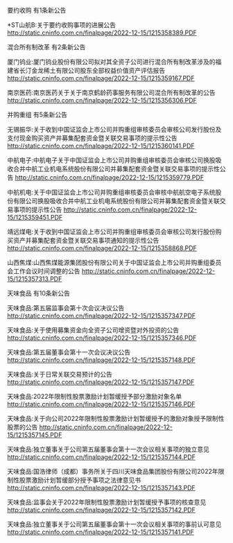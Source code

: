 要约收购 有1条新公告 

*ST山航B:关于要约收购事项的进展公告 http://static.cninfo.com.cn/finalpage/2022-12-15/1215358389.PDF 

混合所有制改革 有2条新公告 

厦门钨业:厦门钨业股份有限公司拟对其全资子公司进行混合所有制改革涉及的福建省长汀金龙稀土有限公司股东全部权益价值资产评估报告 http://static.cninfo.com.cn/finalpage/2022-12-15/1215359167.PDF 

南京医药:南京医药关于关于南京鹤龄药事服务有限公司混合所有制改革的公告 http://static.cninfo.com.cn/finalpage/2022-12-15/1215356306.PDF 

并购重组 有5条新公告 

无锡振华:关于收到中国证监会上市公司并购重组审核委员会审核公司发行股份及支付现金购买资产并募集配套资金暨关联交易事项的提示性公告 http://static.cninfo.com.cn/finalpage/2022-12-15/1215360141.PDF 

中航电子:中航电子关于中国证监会上市公司并购重组审核委员会审核公司换股吸收合并中航工业机电系统股份有限公司并募集配套资金暨关联交易事项的提示性公告 http://static.cninfo.com.cn/finalpage/2022-12-15/1215359779.PDF 

中航机电:关于中国证监会上市公司并购重组审核委员会审核中航航空电子系统股份有限公司换股吸收合并中航工业机电系统股份有限公司并募集配套资金暨关联交易事项的提示性公告 http://static.cninfo.com.cn/finalpage/2022-12-15/1215359451.PDF 

靖远煤电:关于收到中国证监会上市公司并购重组审核委员会审核公司发行股份购买资产并募集配套资金暨关联交易事项通知的提示性公告 http://static.cninfo.com.cn/finalpage/2022-12-15/1215358868.PDF 

山西焦煤:山西焦煤能源集团股份有限公司关于中国证监会上市公司并购重组委员会工作会议时间调整的公告 http://static.cninfo.com.cn/finalpage/2022-12-15/1215357313.PDF 

天味食品 有10条新公告 

天味食品:第五届监事会第十次会议决议公告 http://static.cninfo.com.cn/finalpage/2022-12-15/1215357347.PDF 

天味食品:关于使用募集资金向全资子公司增资暨对外投资的公告 http://static.cninfo.com.cn/finalpage/2022-12-15/1215357346.PDF 

天味食品:第五届董事会第十一次会议决议公告 http://static.cninfo.com.cn/finalpage/2022-12-15/1215357148.PDF 

天味食品:关于日常关联交易预计的公告 http://static.cninfo.com.cn/finalpage/2022-12-15/1215357147.PDF 

天味食品:2022年限制性股票激励计划暂缓授予部分激励对象名单 http://static.cninfo.com.cn/finalpage/2022-12-15/1215357146.PDF 

天味食品:关于向公司2022年限制性股票激励计划暂缓授予的激励对象授予限制性股票的公告 http://static.cninfo.com.cn/finalpage/2022-12-15/1215357145.PDF 

天味食品:独立董事关于公司第五届董事会第十一次会议相关事项的独立意见 http://static.cninfo.com.cn/finalpage/2022-12-15/1215357144.PDF 

天味食品:国浩律师（成都）事务所关于四川天味食品集团股份有限公司2022年限制性股票激励计划暂缓部分授予事项之法律意见书 http://static.cninfo.com.cn/finalpage/2022-12-15/1215357143.PDF 

天味食品:监事会关于2022年限制性股票激励计划暂缓授予事项的核查意见 http://static.cninfo.com.cn/finalpage/2022-12-15/1215357142.PDF 

天味食品:独立董事关于公司第五届董事会第十一次会议相关事项的事前认可意见 http://static.cninfo.com.cn/finalpage/2022-12-15/1215357141.PDF 


